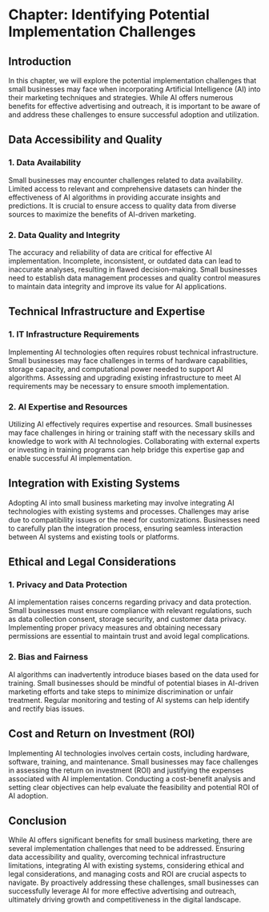 Chapter: Identifying Potential Implementation Challenges
========================================================

Introduction
------------

In this chapter, we will explore the potential implementation challenges that small businesses may face when incorporating Artificial Intelligence (AI) into their marketing techniques and strategies. While AI offers numerous benefits for effective advertising and outreach, it is important to be aware of and address these challenges to ensure successful adoption and utilization.

Data Accessibility and Quality
------------------------------

### 1. Data Availability

Small businesses may encounter challenges related to data availability. Limited access to relevant and comprehensive datasets can hinder the effectiveness of AI algorithms in providing accurate insights and predictions. It is crucial to ensure access to quality data from diverse sources to maximize the benefits of AI-driven marketing.

### 2. Data Quality and Integrity

The accuracy and reliability of data are critical for effective AI implementation. Incomplete, inconsistent, or outdated data can lead to inaccurate analyses, resulting in flawed decision-making. Small businesses need to establish data management processes and quality control measures to maintain data integrity and improve its value for AI applications.

Technical Infrastructure and Expertise
--------------------------------------

### 1. IT Infrastructure Requirements

Implementing AI technologies often requires robust technical infrastructure. Small businesses may face challenges in terms of hardware capabilities, storage capacity, and computational power needed to support AI algorithms. Assessing and upgrading existing infrastructure to meet AI requirements may be necessary to ensure smooth implementation.

### 2. AI Expertise and Resources

Utilizing AI effectively requires expertise and resources. Small businesses may face challenges in hiring or training staff with the necessary skills and knowledge to work with AI technologies. Collaborating with external experts or investing in training programs can help bridge this expertise gap and enable successful AI implementation.

Integration with Existing Systems
---------------------------------

Adopting AI into small business marketing may involve integrating AI technologies with existing systems and processes. Challenges may arise due to compatibility issues or the need for customizations. Businesses need to carefully plan the integration process, ensuring seamless interaction between AI systems and existing tools or platforms.

Ethical and Legal Considerations
--------------------------------

### 1. Privacy and Data Protection

AI implementation raises concerns regarding privacy and data protection. Small businesses must ensure compliance with relevant regulations, such as data collection consent, storage security, and customer data privacy. Implementing proper privacy measures and obtaining necessary permissions are essential to maintain trust and avoid legal complications.

### 2. Bias and Fairness

AI algorithms can inadvertently introduce biases based on the data used for training. Small businesses should be mindful of potential biases in AI-driven marketing efforts and take steps to minimize discrimination or unfair treatment. Regular monitoring and testing of AI systems can help identify and rectify bias issues.

Cost and Return on Investment (ROI)
-----------------------------------

Implementing AI technologies involves certain costs, including hardware, software, training, and maintenance. Small businesses may face challenges in assessing the return on investment (ROI) and justifying the expenses associated with AI implementation. Conducting a cost-benefit analysis and setting clear objectives can help evaluate the feasibility and potential ROI of AI adoption.

Conclusion
----------

While AI offers significant benefits for small business marketing, there are several implementation challenges that need to be addressed. Ensuring data accessibility and quality, overcoming technical infrastructure limitations, integrating AI with existing systems, considering ethical and legal considerations, and managing costs and ROI are crucial aspects to navigate. By proactively addressing these challenges, small businesses can successfully leverage AI for more effective advertising and outreach, ultimately driving growth and competitiveness in the digital landscape.
